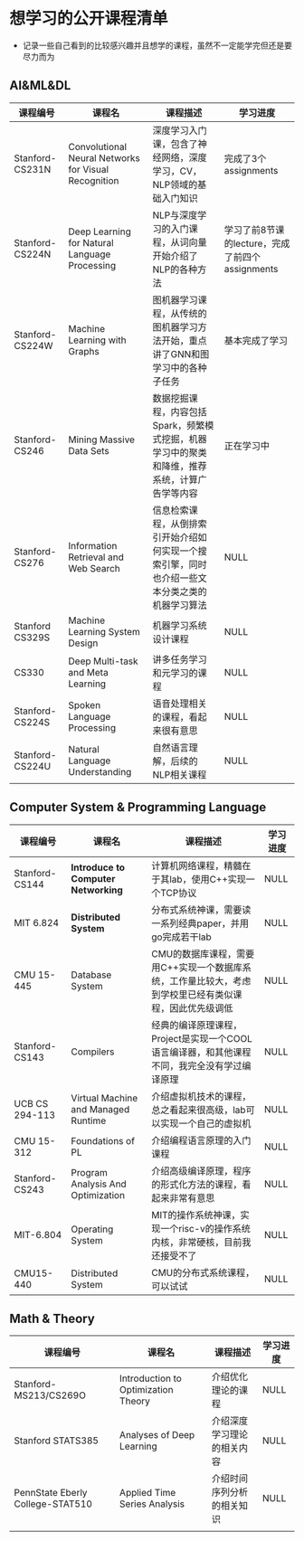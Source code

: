 # 想学习的公开课程清单

- 记录一些自己看到的比较感兴趣并且想学的课程，虽然不一定能学完但还是要尽力而为

## AI&ML&DL

| 课程编号        | 课程名                                               | 课程描述                                                     | 学习进度                                        |
| --------------- | ---------------------------------------------------- | ------------------------------------------------------------ | ----------------------------------------------- |
| Stanford-CS231N | Convolutional Neural Networks for Visual Recognition | 深度学习入门课，包含了神经网络，深度学习，CV，NLP领域的基础入门知识 | 完成了3个assignments                            |
| Stanford-CS224N | Deep Learning for Natural Language  Processing       | NLP与深度学习的入门课程，从词向量开始介绍了NLP的各种方法     | 学习了前8节课的lecture，完成了前四个assignments |
| Stanford-CS224W | Machine Learning with Graphs                         | 图机器学习课程，从传统的图机器学习方法开始，重点讲了GNN和图学习中的各种子任务 | 基本完成了学习                                  |
| Stanford-CS246  | Mining Massive Data Sets                             | 数据挖掘课程，内容包括Spark，频繁模式挖掘，机器学习中的聚类和降维，推荐系统，计算广告学等内容 | 正在学习中                                      |
| Stanford-CS276  | Information Retrieval and Web Search                 | 信息检索课程，从倒排索引开始介绍如何实现一个搜索引擎，同时也介绍一些文本分类之类的机器学习算法 | NULL                                            |
| Stanford CS329S | Machine Learning System Design                       | 机器学习系统设计课程                                         | NULL                                            |
| CS330           | Deep Multi-task and Meta Learning                    | 讲多任务学习和元学习的课程                                   | NULL                                            |
| Stanford-CS224S | Spoken Language Processing                           | 语音处理相关的课程，看起来很有意思                           | NULL                                            |
| Stanford-CS224U | Natural Language Understanding                       | 自然语言理解，后续的NLP相关课程                              | NULL                                            |



## Computer System & Programming Language

| 课程编号        | 课程名                               | 课程描述                                                     | 学习进度 |
| --------------- | ------------------------------------ | ------------------------------------------------------------ | -------- |
| Stanford-CS144  | **Introduce to Computer Networking** | 计算机网络课程，精髓在于其lab，使用C++实现一个TCP协议        | NULL     |
| MIT 6.824       | **Distributed System**               | 分布式系统神课，需要读一系列经典paper，并用go完成若干lab     | NULL     |
| CMU 15-445      | Database System                      | CMU的数据库课程，需要用C++实现一个数据库系统，工作量比较大，考虑到学校里已经有类似课程，因此优先级调低 | NULL     |
| Stanford-CS143  | Compilers                            | 经典的编译原理课程，Project是实现一个COOL语言编译器，和其他课程不同，我完全没有学过编译原理 | NULL     |
| UCB CS 294-113  | Virtual Machine and Managed Runtime  | 介绍虚拟机技术的课程，总之看起来很高级，lab可以实现一个自己的虚拟机 | NULL     |
| CMU 15-312      | Foundations of PL                    | 介绍编程语言原理的入门课程                                   | NULL     |
| Stanford- CS243 | Program Analysis And Optimization    | 介绍高级编译原理，程序的形式化方法的课程，看起来非常有意思   | NULL     |
| MIT-6.804       | Operating System                     | MIT的操作系统神课，实现一个risc-v的操作系统内核，非常硬核，目前我还接受不了 | NULL     |
| CMU15-440       | Distributed System                   | CMU的分布式系统课程，可以试试                                | NULL     |



## Math & Theory

| 课程编号                         | 课程名                              | 课程描述                   | 学习进度 |
| -------------------------------- | ----------------------------------- | -------------------------- | -------- |
| Stanford-MS213/CS269O            | Introduction to Optimization Theory | 介绍优化理论的课程         | NULL     |
| Stanford STATS385                | Analyses of Deep Learning           | 介绍深度学习理论的相关内容 | NULL     |
| PennState Eberly College-STAT510 | Applied Time Series Analysis        | 介绍时间序列分析的相关知识 | NULL     |
|                                  |                                     |                            |          |











